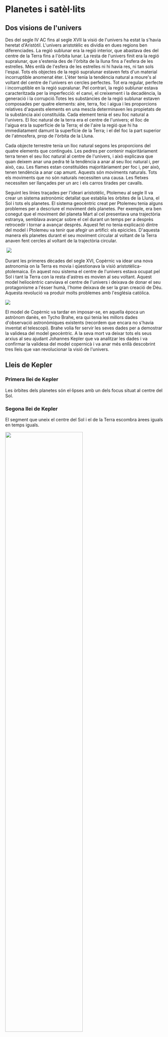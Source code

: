 
# Planetes i satèl·lits

## Dos visions de l'univers

Des del segle IV AC fins al segle XVII la visió de l'univers ha estat la s'havia heretat d'Aristòtil. L'univers aristotèlic es dividia en dues regions ben diferenciades. La regió sublunar era la regió interior, que abastava des del centre de la Terra fins a l'òrbita lunar. La resta de l'univers finit era la regió supralunar, que s'estenia des de l'òrbita de la lluna fins a l'esfera de les estrelles. Més enllà de l'esfera de les estrelles ni hi havia res, ni tan sols l'espai. Tots els objectes de la regió supralunar estaven fets d'un material incorruptible anomenat èter. L'èter tenia la tendència natural a moure's al voltant del centre de l'univers en cercles perfectes. Tot era regular, perfecte i incorruptible en la regió supralunar. Pel contrari, la regió sublunar estava caracteritzada per la imperfecció: el canvi, el creixement i la decadència, la generació i la corrupció.Totes les substàncies de la regió sublunar estaven composades per quatre elements: aire, terra, foc i aigua i les proporcions relatives d'aquests elements en una mescla determinaven les propietats de la substància així constituïda. Cada element tenia el seu lloc natural a l'univers. El lloc natural de la terra era el centre de l'univers; el lloc de l'aigua era la superfície de la Terra; el de l'aire la regió que hi ha immediatament damunt la superfície de la Terra; i el del foc la part superior de l'atmosfera, prop de l'òrbita de la Lluna.

Cada objecte terrestre tenia un lloc natural segons les proporcions del quatre elements que contingués. Les pedres per contenir majoritàriament terra tenen el seu lloc natural al centre de l'univers, i això explicava que quan deixem anar una pedra té la tendència a anar al seu lloc natural i, per això, cau. Les flames estan constituïdes majoritàriament per foc i, per això, tenen tendència a anar cap amunt. Aquests són moviments naturals. Tots els moviments que no són naturals necessiten una causa. Les fletxes necessiten ser llançades per un arc i els carros tirades per cavalls.

Seguint les línies traçades per l'ideari aristotèlic, Ptolemeu al segle II va crear un sistema astronòmic detallat que establia les òrbites de la Lluna, el Sol i tots els planetes. El sistema geocèntric creat per Ptolemeu tenia alguns problemes per a descriure el moviment dels planetes. Per exemple, era ben conegut que el moviment del planeta Mart al cel presentava una trajectòria estranya, semblava avançar sobre el cel durant un temps per a desprès retrocedir i tornar a avançar després. Aquest fet no tenia explicació dintre del model i Ptolemeu va tenir que afegir un artifici: els epicicles. D'aquesta manera els planetes durant el seu moviment circular al voltant de la Terra anaven fent cercles al voltant de la trajectòria circular.

<img ref="img/epicicle.svg">

<img src="img/epicicles.svg">

Durant les primeres dècades del segle XVI, Copèrnic va idear una nova astronomia on la Terra es movia i qüestionava la visió aristotèlica-ptolemaica. En aquest nou sistema el centre de l'univers estava ocupat pel Sol i tant la Terra con la resta d'astres es movien al seu voltant. Aquest model heliocèntric canviava el centre de l'univers i deixava de donar el seu protagonisme a l'ésser humà, l'home deixava de ser la gran creació de Déu. Aquesta revolució va produir molts problemes amb l'església catòlica.

<img src="img/orbita_retrograda.png">

El model de Copèrnic va tardar en imposar-se, en aquella época un astrònom danès, en Tycho Brahe, era qui tenia les millors dades d'observació astronòmiques existents (recordem que encara no s'havia inventat el telescopi). Brahe volia fer servir les seves dades per a demostrar la validesa del model geocèntric. A la seva mort va deixar tots els seus arxius al seu ajudant Johannes Kepler que va analitzar les dades i va confirmar la validesa del model copernicà i va anar més enllà descobrint tres lleis que van revolucionar la visió de l'univers.

## Lleis de Kepler

### Primera llei de Kepler

Les òrbites dels planetes són el·lipses amb un dels focus situat al centre del Sol.

### Segona llei de Kepler

El segment que uneix el centre del Sol i el de la Terra escombra àrees iguals en temps iguals.

<img src="img/2a_llei_kepler.svg" style="width:70%">

### Tercera llei de Kepler

El quadrat del temps que tarda un planeta a descriure la seva òrbita és directament proporcional al cub del semieix major de la seva òrbita.

Si designem com T al temps que tarda la Terra en completar una òrbita al voltant del Sol, anomenat període de l'òrbita, tenim que la tercera llei de Kepler es pot enunciar matemàticament de la manera següent:

$$T^{2}=Ca^{3}$$

on a és la longitud del semieix major de l'òrbita.

## Llei de gravitació universal

Quin raonament va seguir Newton per a deduir la seva llei de gravitació?

Si analitzem el cas d'un moviment circular

$$F=ma=m\frac{v^{2}}{r}$$

Newton sabia que la llei fonamental per a la força no podia dependre de la velocitat perquè els cossos no són més pesats pel seu estat de moviment. La velocitat ha de dependre d'altres magnituds, per a un moviment circular:
 
 $$v=\frac{2\pi r}{T}$$

on $r$ és el radi de l'òrbita i $T$ el període.

D'aquesta manera l'expressió de la força queda:

$$F=\frac{4\pi^{2}mr}{T^{2}}$$

Utilitzant la tercera llei de Kepler per a una òrbita circular: $T^{2}\propto r^{3}$

$$F\propto\frac{m}{r^{2}}$$

La força que el Sol exerceix sobre els planetes és inversament proporcional al quadrat de la distància.

Les forces entre els cossos celestes són del mateix tipus que les forces entre els cossos de la Terra (síntesi newtoniana).

Newton va tenir una idea genial per a verificar aquesta hipòtesi:

$$F_{\mathrm{Terra-poma}}=k.m_{\mathrm{poma}}/r_{\mathrm{Terra}}^{2}$$

$$F_{\mathrm{Terra-Lluna}}=k.m_{\mathrm{Lluna}}/r_{\mathrm{Terra-Lluna}}^{2}$$

on $k$ s'ha d'interpretar com una constant de proporcionalitat. De la segona llei de Newton $a=F/m$ obtenim $$a_{\mathrm{poma}}=k/r_{\mathrm{Terra}}^{2}$$

$$a_{\mathrm{Lluna}}=k/r_{\mathrm{Terra-Lluna}}^{2}$$

En l'època de Newton ja se sabia que la distància Terra-Lluna era 60 vegades el radi de la Terra (Hiparc, 150 AC).

<img src="img/lluna_poma.png" style="width:30%">

Per a validar la seva hipòtesi Newton havia de verificar que l'acceleració de la Lluna era $3600=60^{2}$
  més petita que l'acceleració de la poma ($9,8\,\mathrm{m/s^{2}}$). Va determinar l'acceleració de la Lluna fent servir: $a=v^{2}/r$ i efectivament va comprovar que era 3600 vegades més petita que $9,8\,\mathrm{m/s^{2}}$! Newton havia trobat uns dels secrets millor guardats per la natura!

Per altra banda, per a que sigui vàlid el principi d'interacció (acció i reacció), la força havia de ser simètrica respecte del cossos que interactuaven, per tant, la intensitat de la força també depèn del cos que la produeix. Per tant, la magnitud de la força ve donada per l'expressió següent:

$$F=G\frac{m_{1}m_{2}}{r^{2}}$$

on $G$ és una constant anomenada **constant de gravitació universal** i val 

$$G=6,67\times10^{-11}\,\mathrm{Nm^{2}kg^{-2}}$$
 
El valor de $G$ és independent dels cossos que interactuen i ens diu que la força gravitatòria és molt petita, així dues masses d'1 kg separades per una distància d'1 m experimentaran una força de $6,67\times10^{-11}\,\mathrm{N}$.
 .

<img src='img/constant_G.png' style="width:70%">

La força gravitatòria té la direcció de la recta que uneix els cossos que interactuen i el sentit de la força ve donat pel fet de que la força sempre és atractiva. Per a tenir en compte aquests fets la força ha de ser una magnitud vectorial. L'expressió de la llei de gravitació universal en forma vectorial és

$$\vec{F}=-G\frac{m_{1}m_{2}}{r^{2}}\hat{r}$$

on $\hat{r}$ és el vector unitari (versor) que apunta des de el cos que produeix la força cap al cos que la rep. Amb aquesta convenció, el signe menys apareix per a indicar que la força és atractiva.

<img src='img/llei_gravitacio.svg' style="width:70%">

L'expressió anterior descriu la força produïda per masses puntuals o a l'exterior de masses amb simetria esfèrica.

## Satèl·lits i velocitat orbital

Si damunt d'una muntanya llancem una bala amb un canó aquest farà una trajectòria curvilínia fins que cau al terra, si llancem la bala amb més velocitat hi arribarà més lluny. Ens preguntem: hi haurà una velocitat per a la qual llancem una bala i no acabi mai de caure? La resposta és afirmativa i aquesta velocitat es diu **velocitat orbital**.

<img src='img/cano.png' style="width:70%">

En el cas d'una òrbita circular la força és la centrípeta:

$$F_{\mathrm{c}}=\frac{mv^{2}}{r}$$
 
Per l'altra banda l'única força que actua sobre el satèl·lit és la gravitatòria:

$$F_{\mathrm{G}}=G\frac{Mm}{r^{2}}$$

on $M$ és la massa del planeta. Igualant ambdues equacions ens queda:

$$\frac{mv^{2}}{r}=G\frac{Mm}{r^{2}}$$

i, si aïllem $v$ obtenim:

$$v=\sqrt{\frac{GM}{r}}$$

que és la velocitat orbital d'el satèl·lit. Quan més gran sigui el radi de l'òrbita més petita serà la velocitat. Aquesta mateixa expressió es pot aplicar als planetes al voltant del Sol.

<img src='img/satellit.svg' style="width:60%">

## Camp gravitatori

Anomenem camp gravitatori a un camp vectorial en qual a cada punt de l'espai li correspon un vector anomenat intensitat de camp gravitatori.

La intensitat de camp gravitatori en un punt és la força per unitat de massa que actua sobre aquest punt.

$$\vec{g}=\frac{\vec{F}}{m}$$

 La intensitat de camp és un vector de la mateixa direcció i sentir que la força però podem pensar que el camp té una existència independent de que hi hagi un cos massiu que rebi la interacció. La unitat de intensitat de camp gravitatori en l'SI és **newton per kilogram** (N/kg).

### Camp gravitatori creat per una massa puntual o amb simetria esfèrica

A partir de la força que dóna la llei de gravitació

$$\vec{F}=-G\frac{m_{1}m_{2}}{r^{2}}\hat{r}$$

podem obtenir l'expressió de la intensitat de camp creat per la massa $m_{1}$,

$$\vec{g}=\frac{\vec{F}}{m_{2}}=-G\frac{m_{1}}{r^{2}}\hat{r}$$
 

### Variació de la intensitat de camp gravitatori amb l'altitud

La intensitat de camp gravitatori depèn de l'altura. L'expressió del mòdul de la intensitat de camp gravitatori de la Terra amb l'altura és

$$g=G\frac{M_{T}}{(R_{T}+h)^{2}}$$

on $M_{T}=5,98\times10^{24}\,\mathrm{kg}$ és la massa de la Terra i $R_{T}=6,38\times10^{6}\,\mathrm{m}$ és el radi mig de la Terra. Si fem servir aquests valors i fem $h=0$ obtenim el valor $g=9,8\,\mathrm{N/kg}$ que és el valor que mesurem a la superfície de la Terra.

### Pes d'un cos de massa m

El pes d'un cos de massa $m$ és

$$P=mg$$

Un cos de massa 1 kg tindrà un pes sobre la superfície de la Terra de $9,8\,\mathrm{N}$, però a una altura més gran el pes anirà minvant.

Per a mesurar força hi ha altres unitats, com ser el kilopond (kp). La seva relació amb el newton és 

$$1\,\mathrm{kp=9,8\,\mathrm{N}}$$
 

Un cos d'1 kg de massa tindrà un pes d'1 kp sobre la superfície de la Terra però només 1,6 kp sobre la superfície de la Lluna.

### Gravetat artificial

Es pot crear gravetat artificial amb una estació espacial giratòria com la de la fotografia.

<img src='img/2001-a-space-odyssey-wheel.jpg'>

Es tracta de l'estació espacial de la pel·lícula "2001: A Space Oddyssey". El fet de girar sobre el seu eix produeix en els seus tripulants la sensació de estar en un camp gravitatori com el de la Terra. 

La velocitat de gir es pot determinar demanant que la força centrípeta sigui igual al pes en la Terra.

$$F_{\mbox{c}}=m\frac{v^{2}}{r}=mg$$

d'on es desprèn 

$$v=\sqrt{gr}$$
 

### Ingravidesa

Si demanem a algú que ens digui perquè els astronautes no senten la gravetat, obtenim dos tipus de respostes:

1. No senten la gravetat perquè estan mol lluny de la Terra.

2. No senten la gravetat perquè van molt ràpid.

Totes dues són falses. La resposta és que **no senten la gravetat perquè estan en caiguda lliure**.

<img src='img/zero_gravity.jpg'>

### Camp gravitatori creat per una distribució de masses

Tant la força com el camp gravitatori són magnituds vectorials per als quals resulta vàlid el principi de superposició. Es a dir, la força gravitatòria sobre una massa $m$ produïda per un nombre $n$ de masses $m_{1},\, m_{2,\,}\ldots,\, m_{n}$, resulta ser igual a la suma vectorial de las forces produïdes per cada massa $m_{i}$ sobre la massa $m$. Matemàticament l'escrivim

$$\vec{F}=\sum_{i=1}^{n}\vec{F}_{i}=\vec{F}_{1}+\vec{F}_{2}+\ldots+\vec{F}_{n}$$
$$=-G\frac{mm_{1}}{r_{1}^{2}}\hat{r}_{1}-G\frac{mm_{2}}{r_{2}^{2}}\hat{r}_{2}-\ldots-G\frac{mm_{n}}{r_{n}^{2}}\hat{r}_{n}$$
 

El mateix és vàlid per a la intensitat de camp gravitatori creat per un conjunt $n$ de masses en un punt $P$
 
$$\vec{g}=\sum_{i=1}^{n}\vec{g}_{i}=-\sum_{i=1}^{n}G\frac{m_{i}}{r_{i}^{2}}\hat{r}_{i}$$

on $\vec{r}_{i}$ és el vector que apunta des de la massa $m_{i}$ al punt $P$, $r_{i}^{2}=\vec{r}_{i}.\vec{r}_{i}=\left|\vec{r}_{i}\right|^{2}$ i $\hat{r}_{i}=\vec{r}_{i}/\left|\vec{r}_{i}\right|$ és el vector unitari que apunta des de la massa $m_{i}$ al punt $P$.

## Energia potencial gravitatòria

Ens plantegem calcular el treball necessari per a moure una massa $m'$ separada d'altra massa $m$ una distància $r_{0}$  fins una distància de separació $r$ és

$$W=-\int_{\vec{r}_{0}}^{\vec{r}}\vec{F}(\vec{r})d\vec{r}=-\int_{\vec{r}_{0}}^{\vec{r}}-G\frac{mm'}{r^{2}}\hat{r}d\vec{r}$$

com $\hat{r}.d\vec{r}=dr$
 
$$W=GMm'\int_{r_{0}}^{r}r^{-2}dr=Gmm'\left.\left(-\frac{1}{r}\right)\right|_{r_{0}}^{r}=Gmm'\left(-\frac{1}{r}-\frac{1}{r_{0}}\right)$$

$$W=-G\frac{mm'}{r}-\left(-G\frac{mm'}{r_{0}}\right)$$
 
Podem veure que el treball no depèn del camí, per tant podem definir una energia potencial gravitatòria com

$$U(r)=-G\frac{mm'}{r}$$

de manera que el treball es pot escriure com l'increment d'energia potencial canviat de signe

$$W=-(U(r)-U(r_{0}))=-\Delta U$$

Al poder definir una energia potencial per a la interacció gravitatòria trobem que un sistema que està sotmès a interacció gravitatòria conserva l'energia mecànica. 

És important destacar que l'expressió que fins ara vam fer servir per l'energia potencial gravitatòria

$$U=mgh$$

és vàlida només per a moviments que es realitzen a prop de la superfície de la Terra com ser llançaments balístics de baixa altura. En el cas de coets intercontinentals, satèl·lits i naus espacials l'expressió que hem d'utilitzar és la 

$$U(r)=-G\frac{mm'}{r}$$

## Energia mecànica orbital

El fet de que la velocitat d'un satèl·lit en òrbita depengui només de l'altura del satèl·lit fa que tant l'energia cinètica com la mecànica orbital siguin funcions de l'altura. Fent servir l'expressió de la velocitat orbital tenim que l'energia cinètica és

$$E_{\mathrm{C}}=\frac{1}{2}mv^{2}=\frac{1}{2}mG\frac{M}{r}=\frac{1}{2}G\frac{Mm}{r}$$

i si utilitzem per a l'energia potencial gravitatòria l'expressió 

$$U=-G\frac{Mm}{r},$$

l'energia mecànica total del satèl·lit en òrbita és:

$$E_{\mathrm{M}}=E_{\mathrm{C}}+U=\frac{1}{2}G\frac{Mm}{r}-G\frac{Mm}{r}=-\frac{1}{2}G\frac{Mm}{r}$$
 

## Velocitat d'escapament 

Si llancem verticalment un objecte puja minvant la seva velocitat fins que aquesta s'anul·la i després cau. Si augmentem la velocitat de llançament augmentarà l'altura a la que pujarà l'objecte. Ens preguntem hi haurà una velocitat inicial que permeti l'objecte continuar allunyant-se indefinidament de la Terra?

Farem la suposició de que no hi ha fregament i que l'única força que actua a partir del moment del llançament és la força d'atracció gravitatòria, es a dir, el seu pes. Llançarem l'objecte amb una velocitat inicial $v_{0}$ i la força de la gravetat anirà frenant el cos. Com que l'única força que actua és la gravitatòria l'energia mecànica es conserva durant tot el moviment. Just en el moment del llançament l'energia mecànica es la suma de l'energia cinètica inicial i l'energia potencial gravitatòria inicial

$$E_{\mathrm{M}}^{0}=E_{\mathrm{C}}^{0}+U^{0}=\frac{1}{2}mv_{0}^{2}-G\frac{Mm}{R}$$

on $m$ és la massa de l'objecte i $M$ i $R$ la massa i el radi del planeta respectivament. Si volem que s'allunyi indefinidament de la Terra demanarem que arribi fins al infinit on l'energia potencial és nul·la i si estem buscant la mínima velocitat de llançament per a que arribi a l'infinit suposarem que hi arribarà amb velocitat nul·la i, per tant, també l'energia cinètica serà nul·la. Per tant:

$$E_{\mathrm{M}}^{\infty}=E_{\mathrm{C}}^{\infty}+U^{\infty}=0+0=0$$

Com que l'energia mecànica es conserva podem igualar l'energia mecànica inicial i la final

$$\frac{1}{2}mv_{0}^{2}-G\frac{Mm}{R}=0$$

i aïllant $v_{0}$ obtenim

$$v_{0}=\sqrt{\frac{2GM}{R}}$$
 
Aquesta és la velocitat mínima que ha de tenir un cos llançat des de la superfície d'un planeta per que s'allunyi indefinidament, coneguda com a **velocitat d'escapament**. 

Podem observar de l'expressió que la velocitat d'escapament no depèn de la massa del cos llançat, només té dependència de la massa i el radi del planeta, per tant, la velocitat d'escapament és una característica pròpia del planeta.

Fent servir les dades de nostre planeta $M=5,98\times10^{24}\,\mathrm{kg}$ i $R=6,38\times10^{6}\,\mathrm{m}$, la velocitat d'escapament de la Terra és

$$v_{0}=11\,200\,\mathrm{m/s\approx40\,000\,\mathrm{km/h}}$$
 
Si un mòbil és llançat des de la superfície de la Terra cap a l'espai en una direcció no perpendicular a la superfície a una velocitat superior a la d'escapament, la seva trajectòria és una hipèrbola i el cos no se satel·litza allunyant-se indefinidament.

### Quins planetes poden tenir atmosfera?

La velocitat d'escapament imposa les condicions d'un planeta per a tenir atmosfera i sobre quins gasos pot contenir aquesta. Les molècules dels gasos es mouen molt ràpidament i de manera desordenada i la seva velocitat mitjana augmenta quan augmenta la temperatura i com més petit sigui el seu pes molecular. Així, les molècules que poden formar l'atmosfera d'un planeta poden escapar si a la seva superfície la temperatura es suficient per a que la velocitat mitjana de les molècules assoleixen la velocitat d'escapament. Quan això passa les molècules escapen de la superfície i es difonen per l'espai sense poder ser retingudes pel planeta. D'aquesta manera els planetes només poden tenir atmosfera quan la velocitat de les molècules gasoses a la seva superfície és inferior a la velocitat d'escapament. 

La Lluna i els asteroides tenen una massa petita, la qual cosa fa que la velocitat d'escapament sigui també petita i per això no tenen atmosfera. Podem dir que la velocitat d'escapament és un limitant a tenir en compte per a saber si un planeta té possibilitats d'albergar vida.

## Tipus d'òrbites segons l'energia

Hem vist que un sistema gravitatori amb energia mecànica $E_{\mathrm{M}}<0$ és un sistema lligat, en aquest cas les òrbites poden ser el·lipses (o circumferències). Si $E_{\mathrm{M}}\geq0$ el sistema no està lligat i s'allunyaran indefinidament, en el cas que $E_{\mathrm{M}}>0$ la trajectòria serà una hipèrbola y en el cas que $E_{\mathrm{M}}=0$ la trajectòria serà una paràbola.

## Forats negres

Alguns tipus d'estrelles quan acaben el combustible nuclear que les fa brillar col·lapsen degut a l'atracció gravitatòria entre els àtoms que la formen. Quan col·lapsen poden concentrar una massa molt gran de matèria en un volum relativament petit, de manera que la velocitat d'escapament sigui molt gran. Quan la velocitat d'escapament supera la velocitat de la llum podem dir que res pot escapar de la seva atracció gravitatòria i diem que s'ha format un **forat negre**.

Podem fer el càlcul per a determinar quin radi hauria de tenir una estrella per transformar-se en un forat negre. Aïllant el radi de l'equació de la velocitat d'escapament i fent servir la velocitat de la llum, $c$, com velocitat d'escapament, obtenim

$$R=\frac{2GM}{c^{2}}$$

Aquest radi es coneix amb el nom de radi de Schwarzschild. Si fem el càlcul amb el nostre Sol, tenint en compte que la massa del Sol és aproximadament $M_{\odot}=2\times10^{30}\,\mathrm{kg}$, obtenim que $R_{\mathrm{Schwarzschild}}\approx3\,\mathrm{km}$.
